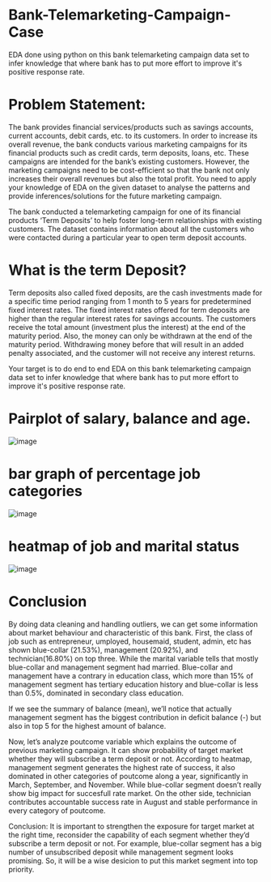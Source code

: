 # Bank-Telemarketing-Campaign-Case
EDA done using python on this bank telemarketing campaign data set to infer knowledge that where bank has to put more effort to improve it's positive response rate.

# Problem Statement:
The bank provides financial services/products such as savings accounts, current accounts, debit cards, etc. to its customers. In order to increase its overall revenue, the bank conducts various marketing campaigns for its financial products such as credit cards, term deposits, loans, etc. These campaigns are intended for the bank’s existing customers. However, the marketing campaigns need to be cost-efficient so that the bank not only increases their overall revenues but also the total profit. You need to apply your knowledge of EDA on the given dataset to analyse the patterns and provide inferences/solutions for the future marketing campaign.

The bank conducted a telemarketing campaign for one of its financial products ‘Term Deposits’ to help foster long-term relationships with existing customers. The dataset contains information about all the customers who were contacted during a particular year to open term deposit accounts.

# What is the term Deposit?

Term deposits also called fixed deposits, are the cash investments made for a specific time period ranging from 1 month to 5 years for predetermined fixed interest rates. The fixed interest rates offered for term deposits are higher than the regular interest rates for savings accounts. The customers receive the total amount (investment plus the interest) at the end of the maturity period. Also, the money can only be withdrawn at the end of the maturity period. Withdrawing money before that will result in an added penalty associated, and the customer will not receive any interest returns.

Your target is to do end to end EDA on this bank telemarketing campaign data set to infer knowledge that where bank has to put more effort to improve it's positive response rate.

# Pairplot of salary, balance and age. 

![image](https://user-images.githubusercontent.com/76435558/133123092-f652a4e5-1b16-43f9-a368-c4bfcf383118.png)

# bar graph of percentage job categories

![image](https://user-images.githubusercontent.com/76435558/133125858-3d9eb07d-5a53-42b1-b149-5be8682feffe.png)

# heatmap of job and marital status

![image](https://user-images.githubusercontent.com/76435558/133126523-e1084343-f28f-4d6b-975c-5f97813f28af.png)


# Conclusion
By doing data cleaning and handling outliers, we can get some information about market behaviour and characteristic of this bank. First, the class of job such as entrepreneur, umployed, housemaid, student, admin, etc has shown blue-collar (21.53%), management (20.92%), and technician(16.80%) on top three. While the marital variable tells that mostly blue-collar and management segment had married. Blue-collar and management have a contrary in education class, which more than 15% of management segment has tertiary education history and blue-collar is less than 0.5%, dominated in secondary class education.

If we see the summary of balance (mean), we’ll notice that actually management segment has the biggest contribution in deficit balance (-) but also in top 5 for the highest amount of balance.

Now, let’s analyze poutcome variable which explains the outcome of previous marketing campaign. It can show probability of target market whether they will subscribe a term deposit or not. According to heatmap, management segment generates the highest rate of success, it also dominated in other categories of poutcome along a year, significantly in March, September, and November. While blue-collar segment doesn’t really show big impact for succesfull rate market. On the other side, technician contributes accountable success rate in August and stable performance in every category of poutcome.

Conclusion: It is important to strengthen the exposure for target market at the right time, reconsider the capability of each segment whether they’d subscribe a term deposit or not. For example, blue-collar segment has a big number of unsubscribed deposit while management segment looks promising. So, it will be a wise desicion to put this market segment into top priority.
